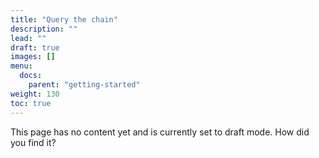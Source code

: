 ```yaml
---
title: "Query the chain"
description: ""
lead: ""
draft: true
images: []
menu:
  docs:
    parent: "getting-started"
weight: 130
toc: true
---
```


This page has no content yet and is currently set to draft mode. How did you find it?

